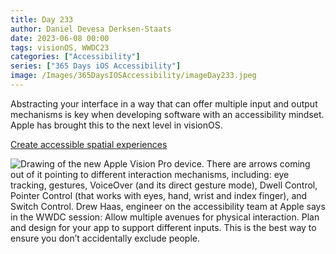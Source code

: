 ```yaml
---
title: Day 233
author: Daniel Devesa Derksen-Staats
date: 2023-06-08 00:00
tags: visionOS, WWDC23
categories: ["Accessibility"]
series: ["365 Days iOS Accessibility"]
image: /Images/365DaysIOSAccessibility/imageDay233.jpeg
---
```


Abstracting your interface in a way that can offer multiple input and output mechanisms is key when developing software with an accessibility mindset. Apple has brought this to the next level in visionOS.

[Create accessible spatial experiences](https://developer.apple.com/videos/play/wwdc2023/10034/)

![Drawing of the new Apple Vision Pro device. There are arrows coming out of it pointing to different interaction mechanisms, including: eye tracking, gestures, VoiceOver (and its direct gesture mode), Dwell Control, Pointer Control (that works with eyes, hand, wrist and index finger), and Switch Control. Drew Haas, engineer on the accessibility team at Apple says in the WWDC session: Allow multiple avenues for physical interaction. Plan and design for your app to support different inputs. This is the best way to ensure you don’t accidentally exclude people.](/Images/365DaysIOSAccessibility/imageDay233.jpeg)
